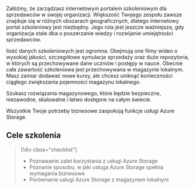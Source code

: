 Załóżmy, że zarządzasz internetowym portalem szkoleniowym dla sprzedawców w swojej organizacji. Większość Twojego zespołu zawsze znajduje się w różnych obszarach geograficznych, dlatego internetowy portal szkoleniowy jest niezbędny. Jego rola jest jeszcze ważniejsza, gdy organizacja stale dba o poszerzanie wiedzy i rozwijanie umiejętności sprzedawców.

Ilość danych szkoleniowych jest ogromna. Obejmują one filmy wideo o wysokiej jakości, szczegółowe symulacje sprzedaży oraz duże repozytoria, w których są przechowywane dane uczniów i postępy w nauce. Obecnie cała zawartość szkoleniowa jest przechowywana w magazynie lokalnym. Masz zamiar dodawać nowe kursy, ale chcesz uniknąć konieczności ciągłego zwiększania pojemności magazynu lokalnego.

Szukasz rozwiązania magazynowego, które będzie bezpieczne, niezawodne, skalowalne i łatwo dostępne na całym świecie.

Wszystkie Twoje potrzeby biznesowe zaspokoją funkcje usługi Azure Storage.

## <a name="learning-objectives"></a>Cele szkolenia
> [!div class="checklist"]
> * Poznawanie zalet korzystania z usługi Azure Storage
> * Poznanie sposobu, w jaki usługa Azure Storage spełnia wymagania biznesowe
> * Porównanie usługi Azure Storage z magazynem lokalnym